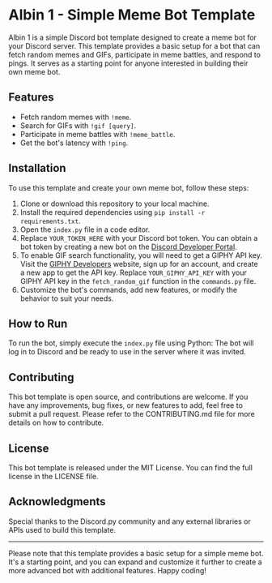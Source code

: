 # Albin 1 - Simple Meme Bot Template

Albin 1 is a simple Discord bot template designed to create a meme bot for your Discord server. This template provides a basic setup for a bot that can fetch random memes and GIFs, participate in meme battles, and respond to pings. It serves as a starting point for anyone interested in building their own meme bot.

## Features

- Fetch random memes with `!meme`.
- Search for GIFs with `!gif [query]`.
- Participate in meme battles with `!meme_battle`.
- Get the bot's latency with `!ping`.

## Installation

To use this template and create your own meme bot, follow these steps:

1. Clone or download this repository to your local machine.
2. Install the required dependencies using `pip install -r requirements.txt`.
3. Open the `index.py` file in a code editor.
4. Replace `YOUR_TOKEN_HERE` with your Discord bot token. You can obtain a bot token by creating a new bot on the [Discord Developer Portal](https://discord.com/developers/applications).
5. To enable GIF search functionality, you will need to get a GIPHY API key. Visit the [GIPHY Developers](https://developers.giphy.com/) website, sign up for an account, and create a new app to get the API key. Replace `YOUR_GIPHY_API_KEY` with your GIPHY API key in the `fetch_random_gif` function in the `commands.py` file.
6. Customize the bot's commands, add new features, or modify the behavior to suit your needs.

## How to Run

To run the bot, simply execute the `index.py` file using Python:
The bot will log in to Discord and be ready to use in the server where it was invited.

## Contributing

This bot template is open source, and contributions are welcome. If you have any improvements, bug fixes, or new features to add, feel free to submit a pull request. Please refer to the CONTRIBUTING.md file for more details on how to contribute.

## License

This bot template is released under the MIT License. You can find the full license in the LICENSE file.

## Acknowledgments

Special thanks to the Discord.py community and any external libraries or APIs used to build this template.

---

Please note that this template provides a basic setup for a simple meme bot. It's a starting point, and you can expand and customize it further to create a more advanced bot with additional features. Happy coding!
